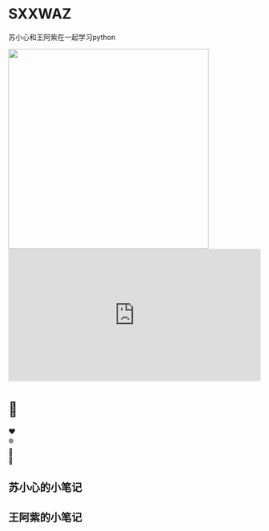
# SXXWAZ
苏小心和王阿紫在一起学习python

 <img src="https://github.com/YanziWang-dot/SXXWAZ/assets/101793579/a3f29363-51f1-469f-8059-32662afa5da9" width="400" />

<iframe height="265" style="width: 100%;" scrolling="no" title="Snowfall Animation" src="https://codepen.io/wangyanzi/embed/qBvBXGy?height=265&theme-id=dark&default-tab=result" frameborder="no" loading="lazy" allowtransparency="true" allowfullscreen="true"></iframe>



#     🎄
</head>
<body>
<div class="tree">
  <div class="ornament">❤️</div>
  <div class="ornament">❄️</div>
  <div class="ornament">🌟</div>
  <div class="ornament">🎁</div>
</div>
</body>
</html>



## 苏小心的小笔记
## 王阿紫的小笔记
